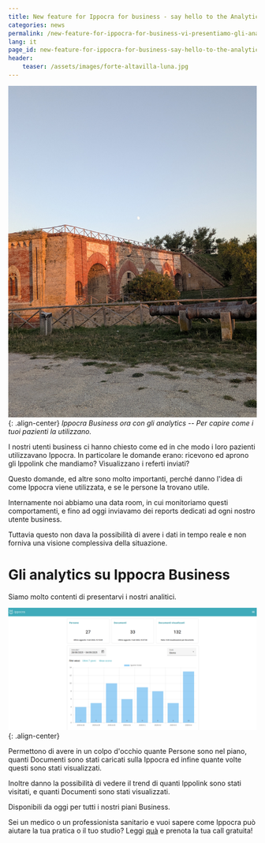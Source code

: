 ```yaml
---
title: New feature for Ippocra for business - say hello to the Analytics
categories: news
permalink: /new-feature-for-ippocra-for-business-vi-presentiamo-gli-analytics
lang: it
page_id: new-feature-for-ippocra-for-business-say-hello-to-the-analytics
header:
    teaser: /assets/images/forte-altavilla-luna.jpg
---
```


![image-center](/assets/images/forte-altavilla-luna.jpg){: .align-center}
*Ippocra Business ora con gli analytics -- Per capire come i tuoi pazienti la utilizzano.*

I nostri utenti business ci hanno chiesto come ed in che modo i loro pazienti utilizzavano 
Ippocra. In particolare le domande erano: ricevono ed aprono gli Ippolink che mandiamo? 
Visualizzano i referti inviati?

Questo domande, ed altre sono molto importanti, perché danno l'idea di come Ippocra viene 
utilizzata, e se le persone la trovano utile.

Internamente noi abbiamo una data room, in cui monitoriamo questi comportamenti, e fino 
ad oggi inviavamo dei reports dedicati ad ogni nostro utente business. 

Tuttavia questo non dava la possibilità di avere i dati in tempo reale e non forniva una
visione complessiva della situazione.

# Gli analytics su Ippocra Business

Siamo molto contenti di presentarvi i nostri analitici. 

![image-center](/assets/images/analytics-ita-top.png){: .align-center}

Permettono di avere in un colpo d'occhio quante Persone sono nel piano, quanti Documenti sono 
stati caricati sulla Ippocra ed infine quante volte questi sono stati visualizzati.

Inoltre danno la possibilità di vedere il trend di quanti Ippolink sono stati visitati, 
e quanti Documenti sono stati visualizzati.

Disponibili da oggi per tutti i nostri piani Business.

Sei un medico o un professionista sanitario e vuoi sapere come Ippocra può aiutare la tua
pratica o il tuo studio? Leggi [quà](https://ippocra.com/business) e prenota la tua call gratuita!


